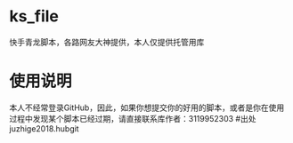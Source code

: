 # ks_file
快手青龙脚本，各路网友大神提供，本人仅提供托管用库
# 使用说明
本人不经常登录GitHub，因此，如果你想提交你的好用的脚本，或者是你在使用过程中发现某个脚本已经过期，请直接联系库作者：3119952303
 #出处 juzhige2018.hubgit
